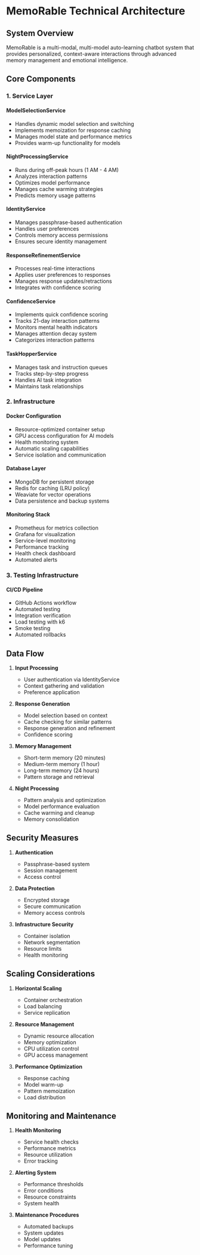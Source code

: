 # MemoRable Technical Architecture

## System Overview

MemoRable is a multi-modal, multi-model auto-learning chatbot system that provides personalized, context-aware interactions through advanced memory management and emotional intelligence.

## Core Components

### 1. Service Layer

#### ModelSelectionService
- Handles dynamic model selection and switching
- Implements memoization for response caching
- Manages model state and performance metrics
- Provides warm-up functionality for models

#### NightProcessingService
- Runs during off-peak hours (1 AM - 4 AM)
- Analyzes interaction patterns
- Optimizes model performance
- Manages cache warming strategies
- Predicts memory usage patterns

#### IdentityService
- Manages passphrase-based authentication
- Handles user preferences
- Controls memory access permissions
- Ensures secure identity management

#### ResponseRefinementService
- Processes real-time interactions
- Applies user preferences to responses
- Manages response updates/retractions
- Integrates with confidence scoring

#### ConfidenceService
- Implements quick confidence scoring
- Tracks 21-day interaction patterns
- Monitors mental health indicators
- Manages attention decay system
- Categorizes interaction patterns

#### TaskHopperService
- Manages task and instruction queues
- Tracks step-by-step progress
- Handles AI task integration
- Maintains task relationships

### 2. Infrastructure

#### Docker Configuration
- Resource-optimized container setup
- GPU access configuration for AI models
- Health monitoring system
- Automatic scaling capabilities
- Service isolation and communication

#### Database Layer
- MongoDB for persistent storage
- Redis for caching (LRU policy)
- Weaviate for vector operations
- Data persistence and backup systems

#### Monitoring Stack
- Prometheus for metrics collection
- Grafana for visualization
- Service-level monitoring
- Performance tracking
- Health check dashboard
- Automated alerts

### 3. Testing Infrastructure

#### CI/CD Pipeline
- GitHub Actions workflow
- Automated testing
- Integration verification
- Load testing with k6
- Smoke testing
- Automated rollbacks

## Data Flow

1. **Input Processing**
   - User authentication via IdentityService
   - Context gathering and validation
   - Preference application

2. **Response Generation**
   - Model selection based on context
   - Cache checking for similar patterns
   - Response generation and refinement
   - Confidence scoring

3. **Memory Management**
   - Short-term memory (20 minutes)
   - Medium-term memory (1 hour)
   - Long-term memory (24 hours)
   - Pattern storage and retrieval

4. **Night Processing**
   - Pattern analysis and optimization
   - Model performance evaluation
   - Cache warming and cleanup
   - Memory consolidation

## Security Measures

1. **Authentication**
   - Passphrase-based system
   - Session management
   - Access control

2. **Data Protection**
   - Encrypted storage
   - Secure communication
   - Memory access controls

3. **Infrastructure Security**
   - Container isolation
   - Network segmentation
   - Resource limits
   - Health monitoring

## Scaling Considerations

1. **Horizontal Scaling**
   - Container orchestration
   - Load balancing
   - Service replication

2. **Resource Management**
   - Dynamic resource allocation
   - Memory optimization
   - CPU utilization control
   - GPU access management

3. **Performance Optimization**
   - Response caching
   - Model warm-up
   - Pattern memoization
   - Load distribution

## Monitoring and Maintenance

1. **Health Monitoring**
   - Service health checks
   - Performance metrics
   - Resource utilization
   - Error tracking

2. **Alerting System**
   - Performance thresholds
   - Error conditions
   - Resource constraints
   - System health

3. **Maintenance Procedures**
   - Automated backups
   - System updates
   - Model updates
   - Performance tuning